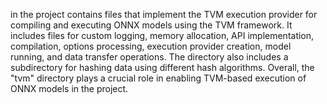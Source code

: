 in the project contains files that implement the TVM execution provider for compiling and executing ONNX models using the TVM framework. It includes files for custom logging, memory allocation, API implementation, compilation, options processing, execution provider creation, model running, and data transfer operations. The directory also includes a subdirectory for hashing data using different hash algorithms. Overall, the "tvm" directory plays a crucial role in enabling TVM-based execution of ONNX models in the project.